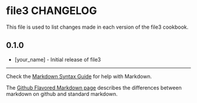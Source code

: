 file3 CHANGELOG
===============

This file is used to list changes made in each version of the file3 cookbook.

0.1.0
-----
- [your_name] - Initial release of file3

- - -
Check the [Markdown Syntax Guide](http://daringfireball.net/projects/markdown/syntax) for help with Markdown.

The [Github Flavored Markdown page](http://github.github.com/github-flavored-markdown/) describes the differences between markdown on github and standard markdown.
